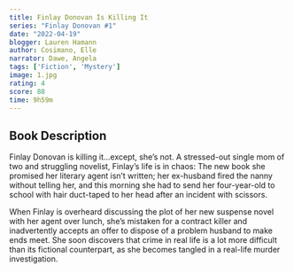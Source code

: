 ```yaml
---
title: Finlay Donovan Is Killing It
series: "Finlay Donovan #1"
date: "2022-04-19"
blogger: Lauren Hamann
author: Cosimano, Elle
narrator: Dawe, Angela
tags: ['Fiction', 'Mystery']
image: 1.jpg
rating: 4
score: 88
time: 9h59m
---
```




## Book Description

Finlay Donovan is killing it...except, she’s not. A stressed-out single mom of two and struggling novelist, Finlay’s life is in chaos: The new book she promised her literary agent isn’t written; her ex-husband fired the nanny without telling her, and this morning she had to send her four-year-old to school with hair duct-taped to her head after an incident with scissors.

When Finlay is overheard discussing the plot of her new suspense novel with her agent over lunch, she’s mistaken for a contract killer and inadvertently accepts an offer to dispose of a problem husband to make ends meet. She soon discovers that crime in real life is a lot more difficult than its fictional counterpart, as she becomes tangled in a real-life murder investigation.